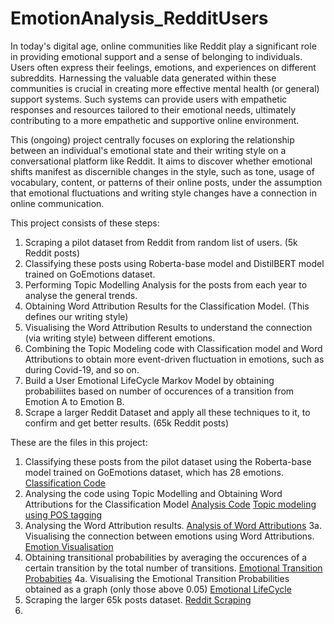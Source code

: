 # EmotionAnalysis_RedditUsers

In today's digital age, online communities like Reddit play a significant role in providing emotional support and a sense of belonging to individuals. Users often express their feelings, emotions, and experiences on different subreddits. Harnessing the valuable data generated within these communities is crucial in creating more effective mental health (or general) support systems. Such systems can provide users with empathetic responses and resources tailored to their emotional needs, ultimately contributing to a more empathetic and supportive online environment.

This (ongoing) project centrally focuses on exploring the relationship between an individual's emotional state and their writing style on a conversational platform like Reddit. It aims to discover whether emotional shifts manifest as discernible changes in the style, such as tone, usage of vocabulary, content, or patterns of their online posts, under the assumption that emotional fluctuations and writing style changes have a connection in online communication. 

This project consists of these steps:

1.  Scraping a pilot dataset from Reddit from random list of users. (5k Reddit posts)
2.  Classifying these posts using Roberta-base model and DistilBERT model trained on GoEmotions dataset.
3.  Performing Topic Modelling Analysis for the posts from each year to analyse the general trends.
4.  Obtaining Word Attribution Results for the Classification Model. (This defines our writing style)
5.  Visualising the Word Attribution Results to understand the connection (via writing style) between different emotions.
6.  Combining the Topic Modeling code with Classification model and Word Attributions to obtain more event-driven fluctuation in emotions, such as during Covid-19, and so on.
7.  Build a User Emotional LifeCycle Markov Model by obtaining probabiliites based on number of occurences of a transition from Emotion A to Emotion B. 
8.  Scrape a larger Reddit Dataset and apply all these techniques to it, to confirm and get better results. (65k Reddit posts)

These are the files in this project:

1. Classifying these posts from the pilot dataset using the Roberta-base model trained on GoEmotions dataset, which has 28 emotions. [Classification Code](https://github.com/saxenamansi/EmotionAnalysis_RedditUsers/blob/main/1_PredictingEmotion.ipynb)
2. Analysing the code using Topic Modelling and Obtaining Word Attributions for the Classification Model [Analysis Code](https://github.com/saxenamansi/EmotionAnalysis_RedditUsers/blob/main/2_UserRedditAnalysis.ipynb) [Topic modeling using POS tagging](https://github.com/saxenamansi/EmotionAnalysis_RedditUsers/blob/main/6_TopicModeling.ipynb)
3. Analysing the Word Attribution results. [Analysis of Word Attributions](https://github.com/saxenamansi/EmotionAnalysis_RedditUsers/blob/main/3_WordAttrs_analysis.ipynb)
3a. Visualising the connection between emotions using Word Attributions. [Emotion Visualisation](https://github.com/saxenamansi/EmotionAnalysis_RedditUsers/blob/main/3a_visualise_emotions.py)
4. Obtaining transitional probabilities by averaging the occurences of a certain transition by the total number of transitions. [Emotional Transition Probabities](https://github.com/saxenamansi/EmotionAnalysis_RedditUsers/blob/main/4_EmotionalProbabilities.ipynb)
4a. Visualising the Emotional Transition Probabilities obtained as a graph (only those above 0.05) [Emotional LifeCycle](https://github.com/saxenamansi/EmotionAnalysis_RedditUsers/blob/main/4a_EmotionLifecycle.py)
5. Scraping the larger 65k posts dataset. [Reddit Scraping](https://github.com/saxenamansi/EmotionAnalysis_RedditUsers/blob/main/5_RedditScraping.ipynb)
6. 

